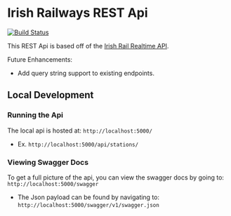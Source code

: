 # Irish Railways REST Api

[![Build Status](https://dev.azure.com/johnshrader/irish-railways-api/_apis/build/status/jpshrader.irish-railways-api?branchName=main)](https://dev.azure.com/johnshrader/irish-railways-api/_build/latest?definitionId=1&branchName=main)

This REST Api is based off of the [Irish Rail Realtime API](http://api.irishrail.ie/realtime).

Future Enhancements:

* Add query string support to existing endpoints.

## Local Development

### Running the Api

The local api is hosted at: `http://localhost:5000/`

* Ex. `http://localhost:5000/api/stations/`

### Viewing Swagger Docs

To get a full picture of the api, you can view the swagger docs by going to: `http://localhost:5000/swagger`

* The Json payload can be found by navigating to: `http://localhost:5000/swagger/v1/swagger.json`
